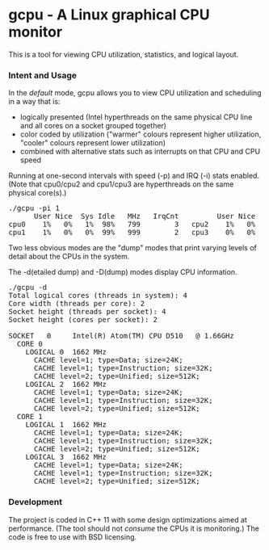 # gcpu - A Linux graphical CPU monitor

This is a tool for viewing CPU utilization, statistics, and logical layout.

### Intent and Usage

In the *default* mode, gcpu allows you to view CPU utilization and scheduling in a way that is:
 + logically presented (Intel hyperthreads on the same physical CPU line and all cores on a socket grouped together)
 + color coded by utilization ("warmer" colours represent higher utilization, "cooler" colours represent lower utilization)
 + combined with alternative stats such as interrupts on that CPU and CPU speed

Running at one-second intervals with speed (-p) and IRQ (-i) stats enabled. (Note that cpu0/cpu2 and cpu1/cpu3 are hyperthreads on the same physical core(s).)
<pre>
./gcpu -pi 1
      User Nice  Sys Idle   MHz   IrqCnt         User Nice  Sys Idle   MHz   IrqCnt   
cpu0    1%   0%   1%  98%   799        3   cpu2    1%   0%   0%  99%   903        0
cpu1    1%   0%   0%  99%   999        2   cpu3    0%   0%   0% 100%   999        0
</pre>

Two less obvious modes are the "dump" modes that print varying levels of detail about the CPUs in the system.

The -d(etailed dump) and -D(dump) modes display CPU information.

<pre>
./gcpu -d
Total logical cores (threads in system): 4
Core width (threads per core): 2
Socket height (threads per socket): 4
Socket height (cores per socket): 2

SOCKET   0     Intel(R) Atom(TM) CPU D510   @ 1.66GHz
  CORE 0
    LOGICAL 0  1662 MHz
      CACHE level=1; type=Data; size=24K;
      CACHE level=1; type=Instruction; size=32K;
      CACHE level=2; type=Unified; size=512K;
    LOGICAL 2  1662 MHz
      CACHE level=1; type=Data; size=24K;
      CACHE level=1; type=Instruction; size=32K;
      CACHE level=2; type=Unified; size=512K;
  CORE 1
    LOGICAL 1  1662 MHz
      CACHE level=1; type=Data; size=24K;
      CACHE level=1; type=Instruction; size=32K;
      CACHE level=2; type=Unified; size=512K;
    LOGICAL 3  1662 MHz
      CACHE level=1; type=Data; size=24K;
      CACHE level=1; type=Instruction; size=32K;
      CACHE level=2; type=Unified; size=512K;
</pre>

### Development

The project is coded in C++ 11 with some design optimizations aimed at performance. (The tool should not *consume* the CPUs it is monitoring.) The code is free to use with BSD licensing.


